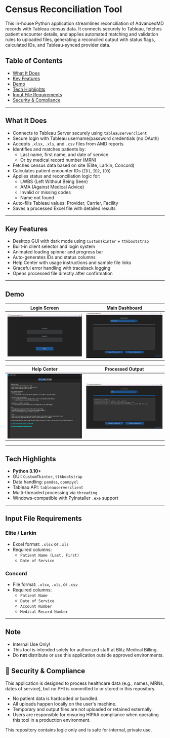 # Census Reconciliation Tool

This in-house Python application streamlines reconciliation of AdvancedMD records with Tableau census data. It connects securely to Tableau, fetches patient encounter details, and applies automated matching and validation rules to uploaded files, generating a reconciled output with status flags, calculated IDs, and Tableau-synced provider data.

## Table of Contents
- [What It Does](#what-it-does)
- [Key Features](#key-features)
- [Demo](#demo)
- [Tech Highlights](#tech-highlights)
- [Input File Requirements](#input-file-requirements)
- [Security & Compliance](#note)


---

## What It Does

- Connects to Tableau Server securely using `tableauserverclient`
- Secure login with Tableau username/password credentials (no OAuth)
- Accepts `.xlsx`, `.xls`, and `.csv` files from AMD reports
- Identifies and matches patients by:
  - Last name, first name, and date of service
  - Or by medical record number (MRN)
- Fetches census data based on site (Elite, Larkin, Concord)
- Calculates patient encounter IDs (`ID1`, `ID2`, `ID3`)
- Applies status and reconciliation logic for:
  - LWBS (Left Without Being Seen)
  - AMA (Against Medical Advice)
  - Invalid or missing codes
  - Name not found
- Auto-fills Tableau values: Provider, Carrier, Facility
- Saves a processed Excel file with detailed results

---

## Key Features

- Desktop GUI with dark mode using `CustomTkinter` + `ttkbootstrap`
- Built-in client selector and login system
- Animated loading spinner and progress bar
- Auto-generates IDs and status columns
- Help Center with usage instructions and sample file links
- Graceful error handling with traceback logging
- Opens processed file directly after confirmation

---

## Demo

| **Login Screen**                                  | **Main Dashboard**                               |
|:-------------------------------------------------:|:------------------------------------------------:|
| <img src="screenshots/login.png" alt="Login" width="300"> | <img src="screenshots/main_screen.png" alt="Main" width="300"> |

| **Help Center**                                   | **Processed Output**                             |
|:-------------------------------------------------:|:------------------------------------------------:|
| <img src="screenshots/help.png" alt="Help" width="300">  | <img src="screenshots/output.png" alt="Output" width="300"> |


---

## Tech Highlights

- **Python 3.10+**
- GUI: `CustomTkinter`, `ttkbootstrap`
- Data handling: `pandas`, `openpyxl`
- Tableau API: `tableauserverclient`
- Multi-threaded processing via `threading`
- Windows-compatible with PyInstaller `.exe` support

---

## Input File Requirements

### Elite / Larkin
- Excel format: `.xlsx` or `.xls`
- Required columns:
  - `Patient Name (Last, First)`
  - `Date of Service`

### Concord
- File format: `.xlsx`, `.xls`, or `.csv`
- Required columns:
  - `Patient Name`
  - `Date of Service`
  - `Account Number`
  - `Medical Record Number`

---

## Note
- Internal Use Only!
- This tool is intended solely for authorized staff at Blitz Medical Billing. 
- Do **not** distribute or use this application outside approved environments.

## 🔐 Security & Compliance

This application is designed to process healthcare data (e.g., names, MRNs, dates of service), but no PHI is committed to or stored in this repository.

- No patient data is hardcoded or bundled.
- All uploads happen locally on the user's machine.
- Temporary and output files are not uploaded or retained externally.
- Users are responsible for ensuring HIPAA compliance when operating this tool in a production environment.

This repository contains logic only and is safe for internal, private use.